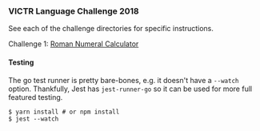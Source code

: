 ### VICTR Language Challenge 2018

See each of the challenge directories for specific instructions.

Challenge 1: [Roman Numeral Calculator](challenge_01/README.md)


#### Testing

The go test runner is pretty bare-bones, e.g. it doesn't have a `--watch` option. Thankfully, Jest has `jest-runner-go` so it can be used for more full featured testing.

```
$ yarn install # or npm install
$ jest --watch
```

